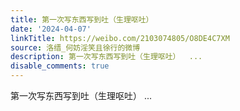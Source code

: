 ```yaml
---
title: 第一次写东西写到吐（生理呕吐）
date: '2024-04-07'
linkTitle: https://weibo.com/2103074805/O8DE4C7XM
source: 洛缙_何妨淫笑且徐行的微博
description: 第一次写东西写到吐（生理呕吐）  ...
disable_comments: true
---
```

第一次写东西写到吐（生理呕吐）  ...